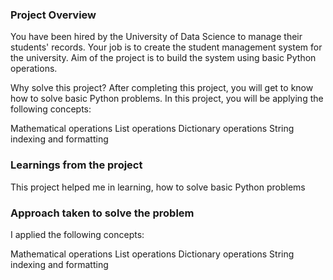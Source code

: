 ### Project Overview

 You have been hired by the University of Data Science to manage their students' records. Your job is to create the student management system for the university. Aim of the project is to build the system using basic Python operations.

Why solve this project?
After completing this project, you will get to know how to solve basic Python problems. In this project, you will be applying the following concepts:

Mathematical operations
List operations
Dictionary operations
String indexing and formatting


### Learnings from the project

  This project helped me in learning, how to solve basic Python problems


### Approach taken to solve the problem

 I  applied  the following concepts:

Mathematical operations
List operations
Dictionary operations
String indexing and formatting


